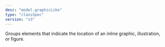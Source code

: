 ```yaml
---
desc: "model.graphicLike"
type: "classSpec"
version: "v3"
---
```


Groups elements that indicate the location of an inline graphic, illustration, or
figure.